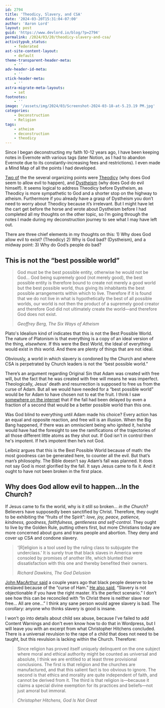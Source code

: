 ```yaml
---
id: 2794
title: 'Theodicy, Slavery, and CSA'
date: '2024-03-20T15:31:04-07:00'
author: 'Aaron Lord'
layout: post
guid: 'https://www.devlord.io/blog/?p=2794'
permalink: /2024/03/20/theodicy-slavery-and-csa/
activitypub_status:
    - federated
ast-site-content-layout:
    - default
theme-transparent-header-meta:
    - ''
adv-header-id-meta:
    - ''
stick-header-meta:
    - ''
astra-migrate-meta-layouts:
    - set
footnotes:
    - ''
image: '/assets/img/2024/03/Screenshot-2024-03-18-at-5.23.19 PM.jpg'
categories:
    - Deconstruction
    - Religion
tags:
    - atheism
    - deconstruction
    - theodicy
---
```


<!-- wp:paragraph -->
<p>Since I began deconstructing my faith 10-12 years ago, I have been keeping notes in Evernote with various tags (later Notion, as I had to abandon Evernote due to its constantly-increasing fees and restrictions). I even made a Mind Map of all the points I had developed.</p>
<!-- /wp:paragraph -->

<!-- wp:paragraph -->
<p><a href="https://www.devlord.io/blog/2024/03/06/dystheism-vs-theodicy/">Two of</a> the the several organizing points were <a href="https://www.devlord.io/blog/2023/10/29/the-odyssey-of-theodicy/">Theodicy</a> (why does God seem to allow evil to happen), and <a href="https://www.devlord.io/blog/2024/03/16/thoughts-on-dystheism-and-the-sacrifice-of-isaac/">Dystheism</a> (why does God do evil himself). It seems logical to address Theodicy before Dystheism, as Theodicy is more sympathetic to God and a shorter stop on the highway to atheism. Furthermore if you already have a grasp of Dystheism you don’t need to worry about Theodicy because it’s irrelevant. But I might have let the cart get before the horse and wrote about Dystheism before I had completed all my thoughts on the other topic, so I’m going through the notes I made during my deconstruction journey to see what I may have left out.</p>
<!-- /wp:paragraph -->

<!-- wp:paragraph -->
<p>There are three chief elements in my thoughts on this: 1) Why does God allow evil to exist? (Theodicy) 2) Why is God bad? (Dystheism), and a midway point: 3) Why do God’s people do bad?</p>
<!-- /wp:paragraph -->

<!-- wp:heading -->
<h2 class="wp-block-heading">This is not the “best possible world”</h2>
<!-- /wp:heading -->

<!-- wp:quote -->
<blockquote class="wp-block-quote"><!-- wp:paragraph -->
<p>God must be the best possible entity, otherwise he would not be God… God being supremely good (not merely good), the best possible entity is therefore bound to create not merely a good world but the best possible world, thus giving its inhabitants the best possible arrangements within which to live. Therefore if it is found that we do not live in what is hypothetically the best of all possible worlds, our world is not then the product of a supremely good creator and therefore God did not ultimately create the world—and therefore God does not exist.</p>
<!-- /wp:paragraph --><cite>Geoffrey Berg, <em>The Six Ways of Atheism</em></cite></blockquote>
<!-- /wp:quote -->

<!-- wp:paragraph -->
<p>Plato's Idealism kind of indicates that this is not the Best Possible World. The nature of Platonism is that everything is a copy of an ideal version of the thing,&nbsp;<em>elsewhere.</em>&nbsp;If this were the Best World, the Ideal of everything would exist in&nbsp;<em>this</em>&nbsp;world. And there are plenty of things that are not ideal.</p>
<!-- /wp:paragraph -->

<!-- wp:paragraph -->
<p>Obviously, a world in which slavery is condoned by the Church and where CSA is perpetrated by Church leaders is not the “best possible world.”</p>
<!-- /wp:paragraph -->

<!-- wp:paragraph -->
<p>There’s an argument regarding Original Sin that Adam was created with free will, but the fact that he was created with free will means he was imperfect. Theologically, Jesus’ death and resurrection is supposed to free us from the curse of Adam. But all we would have needed for a “best possible world” would be for Adam to have chosen not to eat the fruit. I think I saw <a href="https://www.reddit.com/r/askphilosophy/comments/10rfkl8/is_this_an_appropriate_criticism_of_leibnizs_view/">somewhere on the internet</a> that if the fall had been delayed by even a fraction of a second that would be a better possible world than this one.</p>
<!-- /wp:paragraph -->

<!-- wp:paragraph -->
<p>Was God blind to everything until Adam made his choice? Every action has an equal and opposite reaction, and free will is an illusion. When the Big Bang happened, if there was an omniscient being who ignited it, he/she would have had the foresight to see the ramifications of the trajectories of all those different little atoms as they shot out. If God isn't in control then he's impotent. If he’s impotent then he’s not God.</p>
<!-- /wp:paragraph -->

<!-- wp:paragraph -->
<p>Leibniz argues that this is the Best Possible World because of math: the most goodness can be generated here, to counter all the evil. But that’s man’s philosophy. The Bible doesn’t say Adam’s fall was planned. It does not say God is most glorified by the fall. It says Jesus came to fix it. And it ought to have not been broken in the first place.</p>
<!-- /wp:paragraph -->

<!-- wp:heading -->
<h2 class="wp-block-heading">Why does God allow evil to happen…In the Church?</h2>
<!-- /wp:heading -->

<!-- wp:paragraph -->
<p>If Jesus came to fix the world, why is it still so broken… <em>in the Church</em>? Believers have supposedly been sanctified by Christ. Therefore, they ought to be exhibiting the “fruits of the Spirit”: <em>love, joy, peace, patience, kindness, goodness, faithfulness, gentleness and self-control.</em> They ought to live by the Golden Rule, putting others first, but more Christians today are more concerned about guns and trans people and abortion. They deny and cover up CSA and condone slavery.</p>
<!-- /wp:paragraph -->

<!-- wp:quote -->
<blockquote class="wp-block-quote"><!-- wp:paragraph -->
<p>‘[R]eligion is a tool used by the ruling class to subjugate the underclass.’ It is surely true that black slaves in America were consoled by promises of another life, which blunted their dissatisfaction with this one and thereby benefited their owners.</p>
<!-- /wp:paragraph --><cite>Richard Dawkins, <em>The God Delusion</em></cite></blockquote>
<!-- /wp:quote -->

<!-- wp:paragraph -->
<p><a href="https://newsone.com/5047878/john-macarthur-white-pastor-martin-luther-king-jr/">John MacArthur said</a> a couple years ago that black people deserve to be enslaved because of the “curse of Ham.” <a href="https://churchleaders.com/news/472658-john-macarthur-comments-mlk-justin-giboney.html/3">He also said</a>, “Slavery is not objectionable if you have the right master. It’s the perfect scenario.” I don’t see how this can be reconciled with “In Christ there is neither slave nor free… All are one…” I think any sane person would agree slavery is bad. The corollary: anyone who thinks slavery is good is insane.</p>
<!-- /wp:paragraph -->

<!-- wp:paragraph -->
<p>I won’t go into details about child sex abuse, because I've failed to add Content Warnings and don't even know how to do that in Wordpress, but I will leave you with an excerpt from what Christopher Hitchens concluded. There is a universal revulsion to the rape of a child that does not need to be taught, but this revulsion is lacking within the Church. Therefore:</p>
<!-- /wp:paragraph -->

<!-- wp:quote -->
<blockquote class="wp-block-quote"><!-- wp:paragraph -->
<p>Since religion has proved itself uniquely delinquent on the one subject where moral and ethical authority might be counted as universal and absolute, I think we are entitled to at least three provisional conclusions. The first is that religion and the churches are manufactured, and that this salient fact is too obvious to ignore. The second is that ethics and morality are quite independent of faith, and cannot be derived from it. The third is that religion is—because it claims a special divine exemption for its practices and beliefs—not just amoral but immoral.</p>
<!-- /wp:paragraph --><cite>Christopher Hitchens, <em>God Is Not Great</em></cite></blockquote>
<!-- /wp:quote -->
